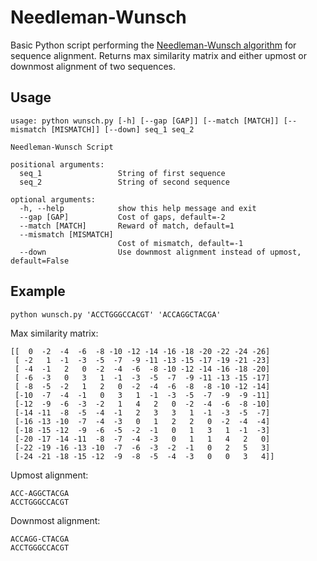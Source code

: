 # Needleman-Wunsch

Basic Python script performing the [Needleman-Wunsch algorithm](https://en.wikipedia.org/wiki/Needleman%E2%80%93Wunsch_algorithm) for sequence alignment.
Returns max similarity matrix and either upmost or downmost alignment of two sequences.

## Usage

```
usage: python wunsch.py [-h] [--gap [GAP]] [--match [MATCH]] [--mismatch [MISMATCH]] [--down] seq_1 seq_2

Needleman-Wunsch Script

positional arguments:
  seq_1                 String of first sequence
  seq_2                 String of second sequence

optional arguments:
  -h, --help            show this help message and exit
  --gap [GAP]           Cost of gaps, default=-2
  --match [MATCH]       Reward of match, default=1
  --mismatch [MISMATCH]
                        Cost of mismatch, default=-1
  --down                Use downmost alignment instead of upmost, default=False
```

## Example

`python wunsch.py 'ACCTGGGCCACGT' 'ACCAGGCTACGA'`

Max similarity matrix:

```
[[  0  -2  -4  -6  -8 -10 -12 -14 -16 -18 -20 -22 -24 -26]
 [ -2   1  -1  -3  -5  -7  -9 -11 -13 -15 -17 -19 -21 -23]
 [ -4  -1   2   0  -2  -4  -6  -8 -10 -12 -14 -16 -18 -20]
 [ -6  -3   0   3   1  -1  -3  -5  -7  -9 -11 -13 -15 -17]
 [ -8  -5  -2   1   2   0  -2  -4  -6  -8  -8 -10 -12 -14]
 [-10  -7  -4  -1   0   3   1  -1  -3  -5  -7  -9  -9 -11]
 [-12  -9  -6  -3  -2   1   4   2   0  -2  -4  -6  -8 -10]
 [-14 -11  -8  -5  -4  -1   2   3   3   1  -1  -3  -5  -7]
 [-16 -13 -10  -7  -4  -3   0   1   2   2   0  -2  -4  -4]
 [-18 -15 -12  -9  -6  -5  -2  -1   0   1   3   1  -1  -3]
 [-20 -17 -14 -11  -8  -7  -4  -3   0   1   1   4   2   0]
 [-22 -19 -16 -13 -10  -7  -6  -3  -2  -1   0   2   5   3]
 [-24 -21 -18 -15 -12  -9  -8  -5  -4  -3   0   0   3   4]]
```

Upmost alignment:

```
ACC-AGGCTACGA
ACCTGGGCCACGT
```

Downmost alignment:

```
ACCAGG-CTACGA
ACCTGGGCCACGT
```
